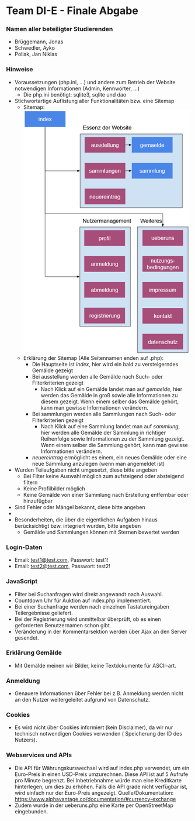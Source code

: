 # Team DI-E - Finale Abgabe

### Namen aller beteiligter Studierenden

- Brüggemann, Jonas
- Schwedler, Ayko
- Pollak, Jan Niklas

### Hinweise

- Voraussetzungen (php.ini, …) und andere zum Betrieb der Website notwendigen Informationen (Admin, Kennwörter, …)
  - Die php.ini benötigt: sqlite3, sqlite und dao
- Stichwortartige Auflistung aller Funktionalitäten bzw. eine Sitemap
  - Sitemap: ![](images\Sitemap.png)
  - Erklärung der Sitemap (Alle Seitennamen enden auf .php):
    - Die Hauptseite ist _index_, hier wird ein bald zu versteigerndes Gemälde gezeigt
    - Bei ausstellung werden alle Gemälde nach Such- oder Filterkriterien gezeigt
      - Nach Klick auf ein Gemälde landet man auf _gemaelde_, hier werden das Gemälde in groß sowie alle Informationen
        zu diesem gezeigt. Wenn einem selber das Gemälde gehört, kann man gewisse Informationen verändern.
    - Bei sammlungen werden alle Sammlungen nach Such- oder Filterkriterien gezeigt
      - Nach Klick auf eine Sammlung landet man auf _sammlung_, hier werden alle Gemälde der Sammlung in richtiger
        Reihenfolge sowie Informationen zu der Sammlung gezeigt. Wenn einem selber die Sammlung gehört, kann man gewisse
        Informationen verändern.
    - _neuereintrag_ ermöglicht es einem, ein neues Gemälde oder eine neue Sammlung anzulegen (wenn man angemeldet ist)
- Wurden Teilaufgaben nicht umgesetzt, diese bitte angeben
  - Bei Filter keine Auswahl möglich zum aufsteigend oder absteigend filtern
  - Keine Profilbilder möglich
  - Keine Gemälde von einer Sammlung nach Erstellung entfernbar oder hinzufügbar
- Sind Fehler oder Mängel bekannt, diese bitte angeben
-
- Besonderheiten, die über die eigentlichen Aufgaben hinaus berücksichtigt bzw. integriert wurden, bitte angeben
  - Gemälde und Sammlungen können mit Sternen bewertet werden

### Login-Daten

- Email: test1@test.com, Passwort: test1!
- Email: test2@test.com, Passwort: test2!

### JavaScript

- Filter bei Suchanfragen wird direkt angewandt nach Auswahl.
- Countdown Uhr für Auktion auf index.php implementiert.
- Bei einer Suchanfrage werden nach einzelnen Tastatureingaben Teilergebnisse geliefert.
- Bei der Registrierung wird unmittelbar überprüft, ob es einen geforderten Benutzernamen schon gibt.
- Veränderung in der Kommentarsektion werden über Ajax an den Server gesendet.

### Erklärung Gemälde

- Mit Gemälde meinen wir Bilder, keine Textdokumente für ASCII-art.

### Anmeldung

- Genauere Informationen über Fehler bei z.B. Anmeldung werden nicht an den Nutzer weitergeleitet aufgrund von
  Datenschutz.

### Cookies

- Es wird nicht über Cookies informiert (kein Disclaimer), da wir nur technisch notwendigen Cookies verwenden (
  Speicherung der ID des
  Nutzers).

### Webservices und APIs

- Die API für Währungskurswechsel wird auf index.php verwendet, um ein Euro-Preis in einen USD-Preis umzurechnen.
  Diese API ist auf 5 Aufrufe pro Minute begrenzt. Bei Inbetriebnahme würde man eine Kreditkarte hinterlegen, um dies zu
  erhöhen.
  Falls die API grade nicht verfügbar ist, wird einfach nur der Euro-Preis angezeigt.
  Quelle/Dokumentation: https://www.alphavantage.co/documentation/#currency-exchange
- Zudem wurde in der ueberuns.php eine Karte per OpenStreetMap eingebunden.
